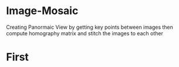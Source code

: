 # Image-Mosaic
Creating Panormaic View by getting key points between images then compute homography matrix and stitch the images to each other 
<h1> First </h1>
